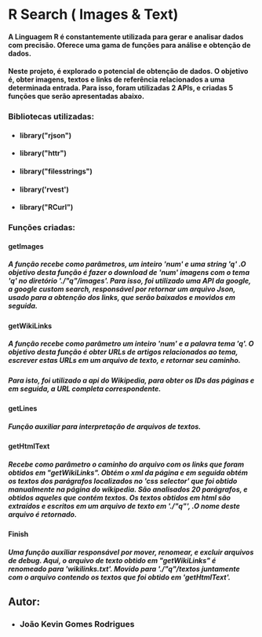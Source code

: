 # R Search ( Images & Text) 

#### A Linguagem R é constantemente utilizada para gerar e analisar dados com precisão. Oferece uma gama de funções para análise e obtenção de dados.

#### Neste projeto, é explorado o potencial de obtenção de dados. O objetivo é, obter imagens, textos e links de referência relacionados a uma determinada entrada. Para isso, foram utilizadas 2 APIs, e criadas 5 funções que serão apresentadas abaixo.

### Bibliotecas utilizadas:

- #### library("rjson")
- #### library("httr")
- #### library("filesstrings")
- #### library('rvest')
- #### library("RCurl")

### Funções criadas: 

#### getImages

##### A função recebe como parâmetros, um inteiro 'num'  e uma string  'q' .O objetivo desta função é fazer o download de 'num' imagens com o tema 'q' no diretório './"q"/images'. Para isso, foi utilizado uma API da google, a google custom search, responsável por retornar um arquivo Json, usado para a obtenção dos links, que serão baixados e movidos em seguida.

#### getWikiLinks

##### A função recebe como parâmetro um inteiro 'num' e a palavra tema 'q'.  O objetivo desta função é obter URLs de artigos relacionados ao tema, escrever estas URLs em um arquivo de texto, e retornar seu caminho.
##### Para isto, foi utilizado a api do Wikipedia, para obter os IDs das páginas e em seguida, a URL completa correspondente.

#### getLines

##### Função auxiliar para interpretação de arquivos de textos.



#### getHtmlText

##### Recebe como parâmetro o caminho do arquivo com os links que foram obtidos em "getWikiLinks". Obtém o xml da página e em seguida obtém os textos dos parágrafos localizados no 'css selector' que foi obtido manualmente na página do wikipedia. São analisados 20 parágrafos, e obtidos aqueles que contém textos. Os textos obtidos em html são extraídos e escritos em um arquivo de texto em './"q"', .O nome deste arquivo é retornado.

#### Finish

##### Uma função auxiliar responsável por mover, renomear, e excluir arquivos de debug. Aqui, o arquivo de texto obtido em "getWikiLinks" é renomeado para 'wikilinks.txt'. Movido para './"q"/textos juntamente com o arquivo contendo os textos que foi obtido em 'getHtmlText'.

## Autor: 

- ### João Kevin Gomes Rodrigues


